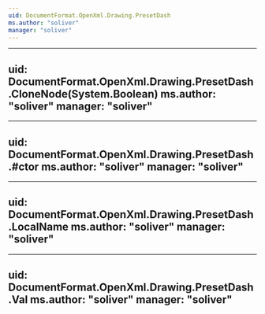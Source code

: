 ```yaml
---
uid: DocumentFormat.OpenXml.Drawing.PresetDash
ms.author: "soliver"
manager: "soliver"
---
```


---
uid: DocumentFormat.OpenXml.Drawing.PresetDash.CloneNode(System.Boolean)
ms.author: "soliver"
manager: "soliver"
---

---
uid: DocumentFormat.OpenXml.Drawing.PresetDash.#ctor
ms.author: "soliver"
manager: "soliver"
---

---
uid: DocumentFormat.OpenXml.Drawing.PresetDash.LocalName
ms.author: "soliver"
manager: "soliver"
---

---
uid: DocumentFormat.OpenXml.Drawing.PresetDash.Val
ms.author: "soliver"
manager: "soliver"
---
